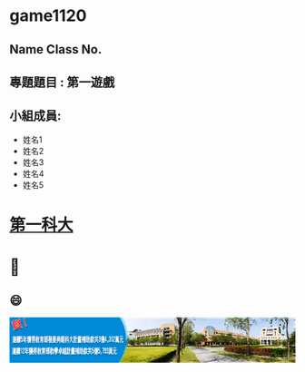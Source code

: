 # game1120

## Name Class No. 

## 專題題目 : 第一遊戲

## 小組成員: 

* 姓名1
* 姓名2
* 姓名3
* 姓名4
* 姓名5

# [第一科大](http://www.nkfust.edu.tw)

# :pig:

## :smile:

![NKFUST](nkfust.jpg "NKFUST")
